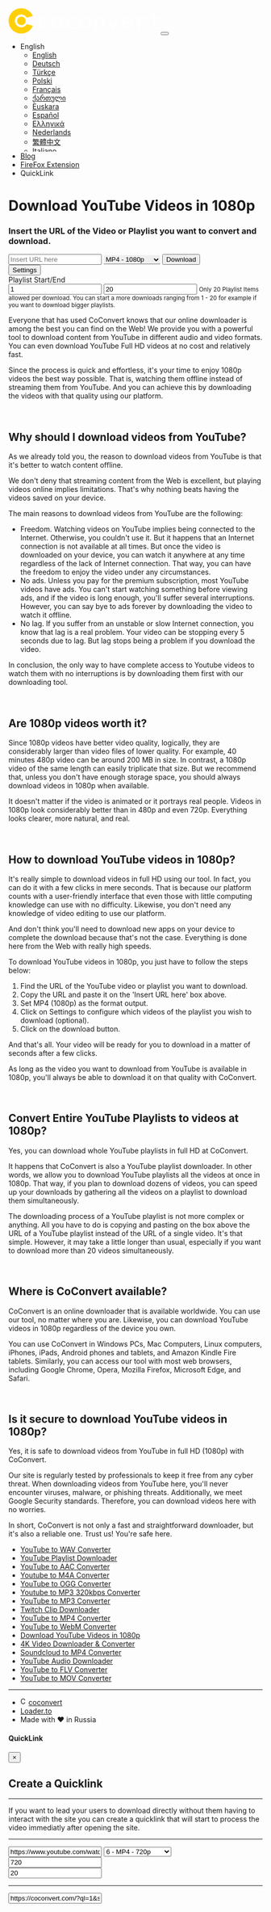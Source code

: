 <!DOCTYPE html><html lang="en"><head><meta charset="utf-8"><meta name="viewport" content="width=device-width,initial-scale=1,shrink-to-fit=no"><meta http-equiv="x-ua-compatible" content="ie=edge"><title>Download YouTube Videos in 1080p</title><meta name="description" content="Convert and Download YouTube Videos and Playlists online for free. Many sites supported"><meta name="keywords" content="youtube, mp3, 320kbps, 320, youtube wav, wav downloader, wav, downloader, playlist, pornhub, youporn, convert, coconvert, coco, youtube-mp3.org, convert2mp3, ytmp3, twitch, soundcloud, playlists, mp3toyoutube, mp4toyoutube, mp3, mp4, YouTube Converter, YouTube Video Converter, Video Converter, YouTube Download, Converter, Youtube Downloader Online, Download youtube, multi download, youtube multi downloader"><meta property="og:title" content="Download YouTube Videos in 1080p"><meta property="og:url" content="https://coconvert.com/en23/youtube-1080p-downloader.html"><meta property="jio="website"><meta property="og:description" content="Convert and Download YouTube Videos and Playlists online for free. Many sites supported"><meta property="og:image" content="https://coconvert.com/assets/images/favicon/apple-icon-180x180.png"><meta name="twitter:card" content="summary"><meta name="twitter:description" content="Convert and Download YouTube Videos and Playlists online for free. Many sites supported"><meta name="twitter:title" content="CoConvert"><link rel="canonical" href="https://coconvert.com/en23/youtube-1080p-downloader.html"><link rel="alternate" href="https://coconvert.com/en23/youtube-1080p-downloader.html" hreflang="x-default"><link rel="alternate" href="https://coconvert.com/en23/youtube-1080p-downloader.html" hreflang="en"><link rel="alternate" href="https://coconvert.com/de23/youtube-1080p-downloader.html" hreflang="de"><link rel="alternate" href="https://coconvert.com/tr23/youtube-1080p-downloader.html" hreflang="tr"><link rel="alternate" href="https://coconvert.com/pl23/youtube-1080p-downloader.html" hreflang="pl"><link rel="alternate" href="https://coconvert.com/fr23/youtube-1080p-downloader.html" hreflang="fr"><link rel="alternate" href="https://coconvert.com/ka23/youtube-1080p-downloader.html" hreflang="ka"><link rel="alternate" href="https://coconvert.com/eu23/youtube-1080p-downloader.html" hreflang="eu"><link rel="alternate" href="https://coconvert.com/es23/youtube-1080p-downloader.html" hreflang="es"><link rel="alternate" href="https://coconvert.com/el23/youtube-1080p-downloader.html" hreflang="el"><link rel="alternate" href="https://coconvert.com/nl23/youtube-1080p-downloader.html" hreflang="nl"><link rel="alternate" href="https://coconvert.com/zh23/youtube-1080p-downloader.html" hreflang="zh"><link rel="alternate" href="https://coconvert.com/it23/youtube-1080p-downloader.html" hreflang="it"><link rel="alternate" href="https://coconvert.com/sv23/youtube-1080p-downloader.html" hreflang="sv"><link rel="alternate" href="https://coconvert.com/sk23/youtube-1080p-downloader.html" hreflang="sk"><link rel="alternate" href="https://coconvert.com/sr23/youtube-1080p-downloader.html" hreflang="sr"><link rel="alternate" href="https://coconvert.com/ar23/youtube-1080p-downloader.html" hreflang="ar"><link rel="alternate" href="https://coconvert.com/pt23/youtube-1080p-downloader.html" hreflang="pt"><link rel="alternate" href="https://coconvert.com/sl23/youtube-1080p-downloader.html" hreflang="sl"><link rel="alternate" href="https://coconvert.com/uk23/youtube-1080p-downloader.html" hreflang="uk"><link rel="alternate" href="https://coconvert.com/ru23/youtube-1080p-downloader.html" hreflang="ru"><link rel="alternate" href="https://coconvert.com/da23/youtube-1080p-downloader.html" hreflang="da"><link rel="alternate" href="https://coconvert.com/fi23/youtube-1080p-downloader.html" hreflang="fi"><link rel="alternate" href="https://coconvert.com/ja23/youtube-1080p-downloader.html" hreflang="ja"><link rel="alternate" href="https://coconvert.com/no23/youtube-1080p-downloader.html" hreflang="no"><link rel="alternate" href="https://coconvert.com/af23/youtube-1080p-downloader.html" hreflang="af"><link rel="alternate" href="https://coconvert.com/bg23/youtube-1080p-downloader.html" hreflang="bg"><link rel="alternate" href="https://coconvert.com/ca23/youtube-1080p-downloader.html" hreflang="ca"><link rel="alternate" href="https://coconvert.com/cs23/youtube-1080p-downloader.html" hreflang="cs"><link rel="alternate" href="https://coconvert.com/et23/youtube-1080p-downloader.html" hreflang="et"><link rel="alternate" href="https://coconvert.com/hi23/youtube-1080p-downloader.html" hreflang="hi"><link rel="alternate" href="https://coconvert.com/hr23/youtube-1080p-downloader.html" hreflang="hr"><link rel="alternate" href="https://coconvert.com/hu23/youtube-1080p-downloader.html" hreflang="hu"><link rel="alternate" href="https://coconvert.com/id23/youtube-1080p-downloader.html" hreflang="id"><link rel="alternate" href="https://coconvert.com/is23/youtube-1080p-downloader.html" hreflang="is"><link rel="alternate" href="https://coconvert.com/he23/youtube-1080p-downloader.html" hreflang="he"><link rel="alternate" href="https://coconvert.com/ro23/youtube-1080p-downloader.html" hreflang="ro"><link rel="alternate" href="https://coconvert.com/sq23/youtube-1080p-downloader.html" hreflang="sq"><link rel="alternate" href="https://coconvert.com/th23/youtube-1080p-downloader.html" hreflang="th"><link rel="alternate" href="https://coconvert.com/tl23/youtube-1080p-downloader.html" hreflang="tl"><link rel="alternate" href="https://coconvert.com/vi23/youtube-1080p-downloader.html" hreflang="vi"><link rel="alternate" href="https://coconvert.com/ko23/youtube-1080p-downloader.html" hreflang="ko"><link rel="apple-touch-icon" sizes="57x57" href="https://coconvert.com/assets/images/favicon/apple-icon-57x57.png"><link rel="apple-touch-icon" sizes="60x60" href="https://coconvert.com/assets/images/favicon/apple-icon-60x60.png"><link rel="apple-touch-icon" sizes="72x72" href="https://coconvert.com/assets/images/favicon/apple-icon-72x72.png"><link rel="apple-touch-icon" sizes="76x76" href="https://coconvert.com/assets/images/favicon/apple-icon-76x76.png"><link rel="apple-touch-icon" sizes="114x114" href="https://coconvert.com/assets/images/favicon/apple-icon-114x114.png"><link rel="apple-touch-icon" sizes="120x120" href="https://coconvert.com/assets/images/favicon/apple-icon-120x120.png"><link rel="apple-touch-icon" sizes="144x144" href="https://coconvert.com/assets/images/favicon/apple-icon-144x144.png"><link rel="apple-touch-icon" sizes="152x152" href="https://coconvert.com/assets/images/favicon/apple-icon-152x152.png"><link rel="apple-touch-icon" sizes="180x180" href="https://coconvert.com/assets/images/favicon/apple-icon-180x180.png"><link rel="icon" type="image/png" sizes="192x192" href="https://coconvert.com/assets/images/favicon/android-icon-192x192.png"><link rel="icon" type="image/png" sizes="32x32" href="https://coconvert.com/assets/images/favicon/favicon-32x32.png"><link rel="icon" type="image/png" sizes="96x96" href="https://coconvert.com/assets/images/favicon/favicon-96x96.png"><link rel="icon" type="image/png" sizes="16x16" href="https://coconvert.com/assets/images/favicon/favicon-16x16.png"><link rel="manifest" href="https://coconvert.com/assets/images/favicon/manifest.json"><meta name="msapplication-TileColor" content="#ffffff"><meta name="msapplication-TileImage" content="https://coconvert.com/assets/images/favicon/ms-icon-144x144.png"><meta name="theme-color" content="#ffffff"><link href="https://coconvert.com/assets/css/bootstrap.css" rel="stylesheet"><link href="https://coconvert.com/assets/css/mdb.css" rel="stylesheet"><link rel="stylesheet" href="https://cdn.jsdelivr.net/npm/@fortawesome/fontawesome-free@5.13.0/css/all.min.css"><style>.md-outline.select-wrapper+label{top:.5em!important;z-index:2!important}.center-it{margin-left:auto;margin-right:auto}.md-outline.select-wrapper+label{top:.5em!important;z-index:2!important}#format_select{border-width:0 0 1px 0}.card{border:0;box-shadow:none}.card-footer{background-color:#fff}.scrollable-menu{height:auto;max-height:200px;overflow-x:hidden}</style></head><body><nav class="mb-1 navbar navbar-expand-lg navbar-dark rgba-green-strong"><a class="navbar-brand" href="#" aria-label="CoConvert Logo"><svg xmlns="http://www.w3.org/2000/svg" height="50px" viewbox="0 0 544 90"><g fill="#ffffff" transform="matrix(5.928853821986509,0,0,5.928853821986509,99.99126504284197,-7.766801011610966)"><path d="M4.84 13.96C5.85 13.96 6.80 13.54 7.55 12.84L7.04 12.10C6.47 12.60 5.77 13.01 4.93 13.01C3.36 13.01 2.31 11.89 2.31 10.22C2.31 8.55 3.39 7.42 4.96 7.42C5.67 7.42 6.26 7.73 6.82 8.26L7.39 7.52C6.83 6.94 6.02 6.47 4.91 6.47C2.86 6.47 1.12 7.83 1.12 10.22C1.12 12.59 2.72 13.96 4.84 13.96ZM12.60 13.96C14.39 13.96 15.96 12.59 15.96 10.22C15.96 7.83 14.39 6.47 12.60 6.47C10.81 6.47 9.24 7.83 9.24 10.22C9.24 12.59 10.81 13.96 12.60 13.96ZM12.60 13.01C11.30 13.01 10.43 11.89 10.43 10.22C10.43 8.55 11.30 7.42 12.60 7.42C13.90 7.42 14.77 8.55 14.77 10.22C14.77 11.89 13.90 13.01 12.60 13.01ZM21.64 13.96C22.65 13.96 23.60 13.54 24.35 12.84L23.84 12.10C23.27 12.60 22.57 13.01 21.73 13.01C20.16 13.01 19.11 11.89 19.11 10.22C19.11 8.55 20.19 7.42 21.76 7.42C22.47 7.42 23.06 7.73 23.62 8.26L24.19 7.52C23.63 6.94 22.82 6.47 21.71 6.47C19.66 6.47 17.92 7.83 17.92 10.22C17.92 12.59 19.52 13.96 21.64 13.96ZM29.40 13.96C31.19 13.96 32.76 12.59 32.76 10.22C32.76 7.83 31.19 6.47 29.40 6.47C27.61 6.47 26.04 7.83 26.04 10.22C26.04 12.59 27.61 13.96 29.40 13.96ZM29.40 13.01C28.10 13.01 27.23 11.89 27.23 10.22C27.23 8.55 28.10 7.42 29.40 7.42C30.70 7.42 31.57 8.55 31.57 10.22C31.57 11.89 30.70 13.01 29.40 13.01ZM34.90 13.78L36.05 13.78L36.05 8.79C36.85 7.90 37.39 7.46 38.21 7.46C39.33 7.46 39.77 8.12 39.77 9.49L39.77 13.78L40.92 13.78L40.92 9.34C40.92 7.46 40.18 6.47 38.57 6.47C37.51 6.47 36.72 7.07 36.01 7.88L35.95 7.88L35.85 6.64L34.90 6.64ZM45.58 13.78L46.87 13.78L49.69 6.64L48.58 6.64L47.01 10.74C46.73 11.45 46.51 12.17 46.27 12.82L46.21 12.82C45.98 12.17 45.72 11.45 45.44 10.74L43.88 6.64L42.71 6.64ZM55.02 13.96C56.11 13.96 56.97 13.57 57.64 13.12L57.23 12.35C56.60 12.77 55.96 13.02 55.16 13.02C53.68 13.02 52.61 12.03 52.56 10.49L57.88 10.49C57.90 10.30 57.92 10.05 57.92 9.81C57.92 7.80 56.77 6.47 54.82 6.47C53.06 6.47 51.37 7.90 51.37 10.22C51.37 12.56 53.00 13.96 55.02 13.96ZM52.54 9.65C52.72 8.22 53.73 7.38 54.84 7.38C56.10 7.38 56.85 8.19 56.85 9.65ZM60.84 13.78L61.99 13.78L61.99 9.56C62.80 8.06 63.77 7.50 64.79 7.50C65.32 7.50 65.58 7.57 66.05 7.76L66.32 6.76C65.90 6.54 65.48 6.47 64.97 6.47C63.71 6.47 62.65 7.20 61.94 8.34L61.89 8.34L61.80 6.64L60.84 6.64ZM72.70 13.96C73.44 13.96 74.23 13.76 74.84 13.52L74.59 12.68C74.12 12.88 73.60 13.01 72.95 13.01C71.64 13.01 71.23 12.32 71.23 11.03L71.23 7.57L74.58 7.57L74.58 6.64L71.23 6.64L71.23 3.84L70.13 4.54L70.13 6.64L68.17 6.64L68.17 7.57L70.08 7.57L70.08 11.02C70.08 12.77 70.73 13.96 72.70 13.96Z"></path></g><g transform="matrix(1.0526315789473684,0,0,1.0526315789473684,-9.831580563595416,-4.210526315789473)" stroke="none" fill="#FFD009"><path d="M38.7 46.7c0 8 6.5 14.5 14.5 14.5s14.5-6.5 14.5-14.5-6.5-14.5-14.5-14.5-14.5 6.5-14.5 14.5z"></path><path d="M71.5 57.3c-.6 1.1-1.3 2.1-2.1 3.1-4 4.9-10 8-16.8 8-11.9 0-21.6-9.7-21.6-21.7 0-11.9 9.7-21.6 21.6-21.6 6.7 0 12.7 3.1 16.7 7.8.8.9 1.5 1.9 2.1 3l20.7-5.8c-1.5-3.5-3.4-6.7-5.6-9.6C78.6 10.5 66.4 4 52.6 4 29 4 9.8 23.1 9.8 46.7S29 89.5 52.6 89.5c17.7 0 33-10.8 39.5-26.2l-20.6-6z"></path></g></svg></a><button class="navbar-toggler" type="button" data-toggle="collapse" data-target="#navbarSupportedContent-4" aria-controls="navbarSupportedContent-4" aria-expanded="false" aria-label="Toggle navigation"><span class="navbar-toggler-icon"></span></button><div class="collapse navbar-collapse" id="navbarSupportedContent-4"><ul class="navbar-nav ml-auto"><li class="nav-item dropdown"><a class="nav-link dropdown-toggle" id="navbarDropdownMenuLink" data-toggle="dropdown" aria-haspopup="true" aria-expanded="false">English</a><ul class="dropdown-menu dropdown-primary scrollable-menu" aria-labelledby="navbarDropdownMenuLink"><li><a class="dropdown-item" href="/en23/youtube-1080p-downloader.html">English</a></li><li><a class="dropdown-item" href="/de23/youtube-1080p-downloader.html">Deutsch</a></li><li><a class="dropdown-item" href="/tr23/youtube-1080p-downloader.html">Türkçe</a></li><li><a class="dropdown-item" href="/pl23/youtube-1080p-downloader.html">Polski</a></li><li><a class="dropdown-item" href="/fr23/youtube-1080p-downloader.html">Français</a></li><li><a class="dropdown-item" href="/ka23/youtube-1080p-downloader.html">ქართული</a></li><li><a class="dropdown-item" href="/eu23/youtube-1080p-downloader.html">Euskara</a></li><li><a class="dropdown-item" href="/es23/youtube-1080p-downloader.html">Español</a></li><li><a class="dropdown-item" href="/el23/youtube-1080p-downloader.html">Ελληνικά</a></li><li><a class="dropdown-item" href="/nl23/youtube-1080p-downloader.html">Nederlands</a></li><li><a class="dropdown-item" href="/zh23/youtube-1080p-downloader.html">繁體中文</a></li><li><a class="dropdown-item" href="/it23/youtube-1080p-downloader.html">Italiano</a></li><li><a class="dropdown-item" href="/sv23/youtube-1080p-downloader.html">Svenska</a></li><li><a class="dropdown-item" href="/sk23/youtube-1080p-downloader.html">Slovensky</a></li><li><a class="dropdown-item" href="/sr23/youtube-1080p-downloader.html">Српски</a></li><li><a class="dropdown-item" href="/ar23/youtube-1080p-downloader.html">العربية</a></li><li><a class="dropdown-item" href="/pt23/youtube-1080p-downloader.html">Português</a></li><li><a class="dropdown-item" href="/sl23/youtube-1080p-downloader.html">Slovenščina</a></li><li><a class="dropdown-item" href="/uk23/youtube-1080p-downloader.html">українська</a></li><li><a class="dropdown-item" href="/da23/youtube-1080p-downloader.html">Dansk</a></li><li><a class="dropdown-item" href="/fi23/youtube-1080p-downloader.html">suomi</a></li><li><a class="dropdown-item" href="/ja23/youtube-1080p-downloader.html">日本語</a></li><li><a class="dropdown-item" href="/no23/youtube-1080p-downloader.html">Norsk</a></li><li><a class="dropdown-item" href="/af23/youtube-1080p-downloader.html">Afrikaans</a></li><li><a class="dropdown-item" href="/bg23/youtube-1080p-downloader.html">български</a></li><li><a class="dropdown-item" href="/ca23/youtube-1080p-downloader.html">Català</a></li><li><a class="dropdown-item" href="/cs23/youtube-1080p-downloader.html">čeština</a></li><li><a class="dropdown-item" href="/es23/youtube-1080p-downloader.html">Eestlane</a></li><li><a class="dropdown-item" href="/hi23/youtube-1080p-downloader.html">हिंदी</a></li><li><a class="dropdown-item" href="/hr23/youtube-1080p-downloader.html">Hrvatski</a></li><li><a class="dropdown-item" href="/hu23/youtube-1080p-downloader.html">Magyar</a></li><li><a class="dropdown-item" href="/id23/youtube-1080p-downloader.html">bahasa Indonesia</a></li><li><a class="dropdown-item" href="/is23/youtube-1080p-downloader.html">Íslensku</a></li><li><a class="dropdown-item" href="/he23/youtube-1080p-downloader.html">עברית</a></li><li><a class="dropdown-item" href="/ro23/youtube-1080p-downloader.html">Română</a></li><li><a class="dropdown-item" href="/sq23/youtube-1080p-downloader.html">shqiptar</a></li><li><a class="dropdown-item" href="/th23/youtube-1080p-downloader.html">ไทย</a></li><li><a class="dropdown-item" href="/tl23/youtube-1080p-downloader.html">Pilipino</a></li><li><a class="dropdown-item" href="/vi23/youtube-1080p-downloader.html">Tiếng Việt</a></li><li><a class="dropdown-item" href="/ko23/youtube-1080p-downloader.html">한국어</a></li></ul></li><li class="nav-item"><a class="nav-link" target="_blank" rel="noopener" href="/blog/"><i class="fas fa-newspaper"></i> Blog</a></li><li class="nav-item"><a class="nav-link" target="_blank" rel="noopener" href="https://addons.mozilla.org/de23/firefox/addon/youtube-multi-download/"><i class="fab fa-firefox"></i> FireFox Extension</a></li><li class="nav-item"><a class="nav-link" data-toggle="modal" data-target="#quicklinkmodal"><i class="fas fa-link"></i> QuickLink</a></li></ul></div></nav><div class="w-75 center-it"><h1 class="text-center m-5">Download YouTube Videos in 1080p</h1><div class="tab-content card pt-5" id="myTabContentJust"><div class="tab-pane fade show active md-form" id="home-just" role="tabpanel"><div class="d-flex justify-content-center row"><h3 class="text-center m-5">Insert the URL of the Video or Playlist you want to convert and download.</h3><input type="url" id="url" class="form-control form-control-lg col-md-7 mr-sm-2 mb-2 mb-sm-0" placeholder="Insert URL here" aria-label="Insert URL here"> <select class="custom-select custom-select-lg form-control form-control-lg col-md-2 mr-sm-2 mb-2 mb-sm-0" id="format_select" aria-label="Select Format"><optgroup label="Audio"><option value="mp3">MP3</option><option value="m4a">M4A</option><option value="aac">AAC</option><option value="flac">FLAC</option><option value="opus">OPUS</option><option value="ogg">OGG</option><option value="wav">WAV</option><option value="webm">WEBM</option></optgroup><optgroup label="Video"><option value="360">MP4 - 360p</option><option value="480">MP4 - 480p</option><option value="720">MP4 - 720p</option><option selected="" value="1080">MP4 - 1080p</option><option value="1080">MP4 - 1440p</option><option value="4k">WEBM - 4K</option><option value="8k">WEBM - 8K</option></optgroup></select> <button class="btn btn-success col-md-2 m-0" id="download_btn">Download</button></div><div class="row"><div class="col text-center"><button id="settings_btn" data-toggle="collapse" data-target="#settings" class="center-it btn success-color-dark btn-lg white-text"><i class="fas fa-cogs mr-1"></i> Settings</button></div></div></div></div></div><div class="w-50 center-it"><div class="collapse" id="settings"><div class="md-form input-group" aria-describedby="playlistHelpBlock"><div class="input-group-prepend"><span class="input-group-text md-addon">Playlist Start/End</span></div><input type="text" id="playlist_start" aria-label="Playlist Start" class="form-control" placeholder="1" value="1"> <input type="text" id="playlist_end" aria-label="Playlist End" class="form-control" placeholder="20" value="20"> <small id="playlistHelpBlock" class="form-text text-muted text-center center-it">Only 20 Playlist Items allowed per download. You can start a more downloads ranging from 1 - 20 for example if you want to download bigger playlists.</small></div></div></div><div class="container mt-5 pt-3"><div class="row center-it" id="download_row"></div></div><div class="container"><p>Everyone that has used CoConvert knows that our online downloader is among the best you can find on the Web! We provide you with a powerful tool to download content from YouTube in different audio and video formats. You can even download YouTube Full HD videos at no cost and relatively fast.</p><p>Since the process is quick and effortless, it's your time to enjoy 1080p videos the best way possible. That is, watching them offline instead of streaming them from YouTube. And you can achieve this by downloading the videos with that quality using our platform.</p><br><h2>Why should I download videos from YouTube?</h2><p>As we already told you, the reason to download videos from YouTube is that it's better to watch content offline.</p><p>We don't deny that streaming content from the Web is excellent, but playing videos online implies limitations. That's why nothing beats having the videos saved on your device.</p><p>The main reasons to download videos from YouTube are the following:</p><ul><li>Freedom. Watching videos on YouTube implies being connected to the Internet. Otherwise, you couldn't use it. But it happens that an Internet connection is not available at all times. But once the video is downloaded on your device, you can watch it anywhere at any time regardless of the lack of Internet connection. That way, you can have the freedom to enjoy the video under any circumstances.</li><li>No ads. Unless you pay for the premium subscription, most YouTube videos have ads. You can't start watching something before viewing ads, and if the video is long enough, you'll suffer several interruptions. However, you can say bye to ads forever by downloading the video to watch it offline.</li><li>No lag. If you suffer from an unstable or slow Internet connection, you know that lag is a real problem. Your video can be stopping every 5 seconds due to lag. But lag stops being a problem if you download the video.</li></ul><p>In conclusion, the only way to have complete access to Youtube videos to watch them with no interruptions is by downloading them first with our downloading tool.</p><br><h2>Are 1080p videos worth it?</h2><p>Since 1080p videos have better video quality, logically, they are considerably larger than video files of lower quality. For example, 40 minutes 480p video can be around 200 MB in size. In contrast, a 1080p video of the same length can easily triplicate that size. But we recommend that, unless you don't have enough storage space, you should always download videos in 1080p when available.</p><p>It doesn't matter if the video is animated or it portrays real people. Videos in 1080p look considerably better than in 480p and even 720p. Everything looks clearer, more natural, and real.</p><br><h2>How to download YouTube videos in 1080p?</h2><p>It's really simple to download videos in full HD using our tool. In fact, you can do it with a few clicks in mere seconds. That is because our platform counts with a user-friendly interface that even those with little computing knowledge can use with no difficulty. Likewise, you don't need any knowledge of video editing to use our platform.</p><p>And don't think you'll need to download new apps on your device to complete the download because that's not the case. Everything is done here from the Web with really high speeds.</p><p>To download YouTube videos in 1080p, you just have to follow the steps below:</p><ol><li>Find the URL of the YouTube video or playlist you want to download.</li><li>Copy the URL and paste it on the 'Insert URL here' box above.</li><li>Set MP4 (1080p) as the format output.</li><li>Click on Settings to configure which videos of the playlist you wish to download (optional).</li><li>Click on the download button.</li></ol><p>And that's all. Your video will be ready for you to download in a matter of seconds after a few clicks.</p><p>As long as the video you want to download from YouTube is available in 1080p, you'll always be able to download it on that quality with CoConvert.</p><br><h2>Convert Entire YouTube Playlists to videos at 1080p?</h2><p>Yes, you can download whole YouTube playlists in full HD at CoConvert.</p><p>It happens that CoConvert is also a YouTube playlist downloader. In other words, we allow you to download YouTube playlists all the videos at once in 1080p. That way, if you plan to download dozens of videos, you can speed up your downloads by gathering all the videos on a playlist to download them simultaneously.</p><p>The downloading process of a YouTube playlist is not more complex or anything. All you have to do is copying and pasting on the box above the URL of a YouTube playlist instead of the URL of a single video. It's that simple. However, it may take a little longer than usual, especially if you want to download more than 20 videos simultaneously.</p><br><h2>Where is CoConvert available?</h2><p>CoConvert is an online downloader that is available worldwide. You can use our tool, no matter where you are. Likewise, you can download YouTube videos in 1080p regardless of the device you own.</p><p>You can use CoConvert in Windows PCs, Mac Computers, Linux computers, iPhones, iPads, Android phones and tablets, and Amazon Kindle Fire tablets. Similarly, you can access our tool with most web browsers, including Google Chrome, Opera, Mozilla Firefox, Microsoft Edge, and Safari.</p><br><h2>Is it secure to download YouTube videos in 1080p?</h2><p>Yes, it is safe to download videos from YouTube in full HD (1080p) with CoConvert.</p><p>Our site is regularly tested by professionals to keep it free from any cyber threat. When downloading videos from YouTube here, you'll never encounter viruses, malware, or phishing threats. Additionally, we meet Google Security standards. Therefore, you can download videos here with no worries.</p><p>In short, CoConvert is not only a fast and straightforward downloader, but it's also a reliable one. Trust us! You're safe here.</p></div><footer class="footer pt-5 mt-5"><div class="container pt-5 mt-5"><ul class="nav"><li class="nav-item"><a class="nav-link" href="youtube-wav-converter.html" target="_blank">YouTube to WAV Converter</a></li><li class="nav-item"><a class="nav-link" href="youtube-playlist-downloader.html" target="_blank">YouTube Playlist Downloader</a></li><li class="nav-item"><a class="nav-link" href="youtube-aac-converter.html" target="_blank">YouTube to AAC Converter</a></li><li class="nav-item"><a class="nav-link" href="youtube-m4a-converter.html" target="_blank">Youtube to M4A Converter</a></li><li class="nav-item"><a class="nav-link" href="youtube-ogg-converter.html" target="_blank">YouTube to OGG Converter</a></li><li class="nav-item"><a class="nav-link" href="youtube-mp3-320kbps.html" target="_blank">Youtube to MP3 320kbps Converter</a></li><li class="nav-item"><a class="nav-link" href="youtube-mp3-converter.html" target="_blank">YouTube to MP3 Converter</a></li><li class="nav-item"><a class="nav-link" href="twitch-clip-downloader.html" target="_blank">Twitch Clip Downloader</a></li><li class="nav-item"><a class="nav-link" href="youtube-mp4-converter.html" target="_blank">YouTube to MP4 Converter</a></li><li class="nav-item"><a class="nav-link" href="youtube-webm-converter.html" target="_blank">YouTube to WebM Converter</a></li><li class="nav-item"><a class="nav-link" href="youtube-1080p-downloader.html" target="_blank">Download YouTube Videos in 1080p</a></li><li class="nav-item"><a class="nav-link" href="youtube-4K-downloader.html" target="_blank">4K Video Downloader & Converter</a></li><li class="nav-item"><a class="nav-link" href="soundcloud-mp4-downloader.html" target="_blank">Soundcloud to MP4 Converter</a></li><li class="nav-item"><a class="nav-link" href="youtube-audio-downloader.html" target="_blank">YouTube Audio Downloader</a></li><li class="nav-item"><a class="nav-link" href="youtube-flv-converter.html" target="_blank">YouTube to FLV Converter</a></li><li class="nav-item"><a class="nav-link" href="youtube-mov-converter.html" target="_blank">YouTube to MOV Converter</a></li></ul><hr class="divider"><ul class="nav"><li class="nav-item"><a class="nav-link footer-logo" href="/en23/" title="Coconvert"><img src="https://coconvert.com/assets/images/isolated-layout.svg" width="16" alt="Coconvert"><span class="hidden-sm-down">coconvert</span></a></li><li class="nav-item"><a class="nav-link" href="https://loader.to" target="_blank">Loader.to</a></li><li class="nav-item nav-link">Made with ❤️ in Russia</li></ul></div></footer><div id="modals"><div class="modal fade" id="quicklinkmodal" tabindex="-1" role="dialog" aria-labelledby="quicklinklabel" aria-hidden="true"><div class="modal-dialog modal-fluid w-75" role="document"><div class="modal-content"><div class="modal-header"><h4 class="modal-title w-100" id="quicklinklabel">QuickLink</h4><button type="button" class="close" data-dismiss="modal" aria-label="Close"><span aria-hidden="true">&times;</span></button></div><div class="modal-body"><h2>Create a Quicklink</h2><hr><p>If you want to lead your users to download directly without them having to interact with the site you can create a quicklink that will start to process the video immediatly after opening the site.</p><hr><input type="url" id="qlurl" class="form-control form-control-lg mb-2" placeholder="Insert URL here" value="https://www.youtube.com/watch?v=iSshSXte2XI"> <select class="custom-select custom-select-lg form-control form-control-lg mb-2" id="ql_format"><optgroup label="Audio"><option value="mp3">1 - MP3</option><option value="m4a">2 -M4A</option><option value="11">11 - AAC</option><option value="12">12 - FLAC</option><option value="13">13 - OPUS</option><option value="14">14 - OGG</option><option value="15">15 - WAV</option><option value="3">3 - WEBM</option></optgroup><optgroup label="Video"><option value="360">4 - MP4 - 360p</option><option value="480">5 - MP4 - 480p</option><option value="720" selected="">6 - MP4 - 720p</option><option value="1080">7 - MP4 - 1080p</option><option value="1080">8 - MP4 - 1440p</option><option value="4k">9 - WEBM - 4K</option><option value="8k">10 - WEBM - 8K</option></optgroup></select><form><div class="row mb-2"><div class="col"><input type="text" class="form-control" placeholder="Playlist Start" value="720" id="qlplayliststart"></div><div class="col"><input type="text" class="form-control" placeholder="Playlist End" value="20" id="qlplaylistend"></div></div></form><hr><input type="url" value="https://coconvert.com/?ql=1&start=1&end=20&format=720&url=https%3A%2F%2Fwww.youtube.com%2Fwatch%3Fv%3DiSshSXte2XI" id="quicklink" class="form-control form-control-lg mr-sm-2 mb-2 mb-sm-0" placeholder="Insert URL here"></div></div></div></div></div><script async src="https://www.googletagmanager.com/gtag/js?id=UA-146862746-1"></script><script>function gtag(){dataLayer.push(arguments)}window.dataLayer=window.dataLayer||[],gtag("js",new Date),gtag("config","UA-146862746-1")</script><script type="text/javascript" src="https://cdnjs.cloudflare.com/ajax/libs/jquery/3.4.1/jquery.min.js"></script><script type="text/javascript" src="https://cdnjs.cloudflare.com/ajax/libs/popper.js/1.14.4/umd/popper.min.js"></script><script type="text/javascript" src="https://cdnjs.cloudflare.com/ajax/libs/twitter-bootstrap/4.3.1/js/bootstrap.min.js"></script><script type="text/javascript" src="https://cdnjs.cloudflare.com/ajax/libs/mdbootstrap/4.8.8/js/mdb.min.js"></script><script type="text/javascript" src="/assets/javascript/main.js"></script></body></html>

